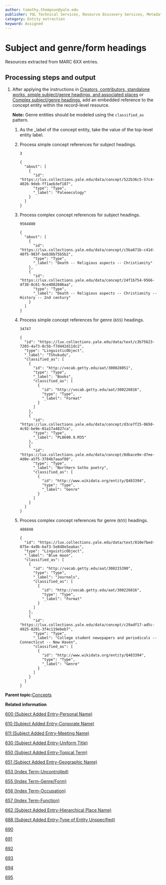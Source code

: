```yaml
---
author: timothy.thompson@yale.edu
publisher: YUL Technical Services, Resource Discovery Services, Metadata Services Unit
category: Entity extraction
keyword: Assigned
---
```


# Subject and genre/form headings

Resources extracted from MARC 6XX entries.

## Processing steps and output

1.  After applying the instructions in [Creators, contributors, standalone works, simple subject/genre headings, and associated places](simple_subject_headings.md) or [Complex subject/genre headings](complex_subject_headings.md), add an embedded reference to the concept entity within the record-level resource.

    **Note:** Genre entities should be modeled using the `classified_as` pattern.

    1.  As the \_label of the concept entity, take the value of the top-level entity label.

    2.  Process simple concept references for subject headings.

        `3`

        ```
        {
          "about": [
            {
              "id": "https://lux.collections.yale.edu/data/concept/522b36c5-57c4-4026-9deb-ff1aeb3ef187",
              "type": "Type",
              "_label": "Paleoecology"
            }
          ]
        }
        ```

    3.  Process complex concept references for subject headings.

        `9564880`

        ```
        {
          "about": [
            {
              "id": "https://lux.collections.yale.edu/data/concept/c5ba671b-c41d-40f5-983f-beb38b75b5b2",
              "type": "Type",
              "_label": "Death -- Religious aspects -- Christianity"
            },
            {
              "id": "https://lux.collections.yale.edu/data/concept/24f1b754-9566-4f38-8c61-9ce4082606aa",
              "type": "Type",
              "_label": "Death -- Religious aspects -- Christianity -- History -- 2nd century"
            }
          ]
        }
        ```

    4.  Process simple concept references for genre \(`655`\) headings.

        `34747`

        ```
        {
          "id": "https://lux.collections.yale.edu/data/text/c3b75623-7203-4a73-8c5b-f7d442d11dc2",
          "type": "LinguisticObject",
          "_label": "Tšhukudu",
          "classified_as": [
            {
              "id": "http://vocab.getty.edu/aat/300028051",
              "type": "Type",
              "_label": "Books",
              "classified_as": [
                {
                  "id": "http://vocab.getty.edu/aat/300226816",
                  "type": "Type",
                  "_label": "Format"
                }
              ]
            },
            {
              "id": "https://lux.collections.yale.edu/data/concept/d3ce7f25-0650-4c92-be9e-01a17a4827ca",
              "type": "Type",
              "_label": "PL8690.9.M35"
            },
            {
              "id": "https://lux.collections.yale.edu/data/concept/8dbace9e-d7ee-4d0e-a5f5-3784b7aaaf80",
              "type": "Type",
              "_label": "Northern Sotho poetry",
              "classified_as": [
                {
                  "id": "http://www.wikidata.org/entity/Q483394",
                  "type": "Type",
                  "_label": "Genre"
                }
              ]
            }
          ]
        }
        ```

    5.  Process complex concept references for genre \(`655`\) headings.

        `486848`

        ```
        {
          "id": "https://lux.collections.yale.edu/data/text/810e7bed-875e-4a9b-baf3-5e8d8e5aabac",
          "type": "LinguisticObject",
          "_label": "Blue moon",
          "classified_as": [
            {
              "id": "http://vocab.getty.edu/aat/300215390",
              "type": "Type",
              "_label": "Journals",
              "classified_as": [
                {
                  "id": "http://vocab.getty.edu/aat/300226816",
                  "type": "Type",
                  "_label": "Format"
                }
              ]
            },
            {
              "id": "https://lux.collections.yale.edu/data/concept/c29adf17-ad5c-4925-8201-3f4c119ebeb7",
              "type": "Type",
              "_label": "College student newspapers and periodicals -- Connecticut -- New Haven",
              "classified_as": [
                {
                  "id": "http://www.wikidata.org/entity/Q483394",
                  "type": "Type",
                  "_label": "Genre"
                }
              ]
            }
          ]
        }
        ```


**Parent topic:**[Concepts](../../concepts/concepts.md)

**Related information**  


[600 \(Subject Added Entry-Personal Name\)](../../tables/600_bib_table.md)

[610 \(Subject Added Entry-Corporate Name\)](../../tables/610_bib_table.md)

[611 \(Subject Added Entry-Meeting Name\)](../../tables/611_bib_table.md)

[630 \(Subject Added Entry-Uniform Title\)](../../tables/630_bib_table.md)

[650 \(Subject Added Entry-Topical Term\)](../../tables/650_bib_table.md)

[651 \(Subject Added Entry-Geographic Name\)](../../tables/651_bib_table.md)

[653 \(Index Term-Uncontrolled\)](../../tables/653_bib_table.md)

[655 \(Index Term-Genre/Form\)](../../tables/655_bib_table.md)

[656 \(Index Term-Occupation\)](../../tables/656_bib_table.md)

[657 \(Index Term-Function\)](../../tables/657_bib_table.md)

[662 \(Subject Added Entry-Hierarchical Place Name\)](../../tables/662_bib_table.md)

[688 \(Subject Added Entry-Type of Entity Unspecified\)](../../tables/688_bib_table.md)

[690](../../tables/690_bib_table.md)

[691](../../tables/691_bib_table.md)

[692](../../tables/692_bib_table.md)

[693](../../tables/693_bib_table.md)

[694](../../tables/694_bib_table.md)

[695](../../tables/695_bib_table.md)

